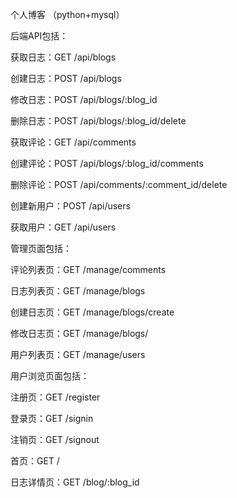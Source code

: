 个人博客 （python+mysql）

后端API包括：

获取日志：GET /api/blogs

创建日志：POST /api/blogs

修改日志：POST /api/blogs/:blog_id

删除日志：POST /api/blogs/:blog_id/delete

获取评论：GET /api/comments

创建评论：POST /api/blogs/:blog_id/comments

删除评论：POST /api/comments/:comment_id/delete

创建新用户：POST /api/users

获取用户：GET /api/users

管理页面包括：

评论列表页：GET /manage/comments

日志列表页：GET /manage/blogs

创建日志页：GET /manage/blogs/create

修改日志页：GET /manage/blogs/

用户列表页：GET /manage/users

用户浏览页面包括：

注册页：GET /register

登录页：GET /signin

注销页：GET /signout

首页：GET /

日志详情页：GET /blog/:blog_id
